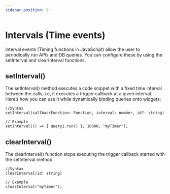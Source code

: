 ```yaml
---
sidebar_position: 9
---
```


# Intervals (Time events)

Interval events (Timing functions in JavaScript) allow the user to periodically run APIs and DB queries. You can configure these by using the setInterval and clearInterval functions.


<VideoEmbed host="youtube" videoId="ByE3aqlQ1pE" title="How To Use The SetInterval & ClearInterval Functions To Auto-Update Widgets" caption="How To Use The SetInterval & ClearInterval Functions To Auto-Update Widgets"/>



## setInterval()

The setInterval() method executes a code snippet with a fixed time interval between the calls, i.e, it executes a trigger callback at a given interval. Here’s how you can use it while dynamically binding queries onto widgets:

```
//Syntax 
setInterval(callbackFunction: Function, interval: number, id?: string)

// Example 
setInterval(() => { Query1.run() }, 10000, "myTimer");
```

## clearInterval()

The clearInterval() function stops executing the trigger callback started with the setInterval method.

```
//Syntax
clearInterval(id: string)

// Example 
clearInterval("myTimer");
```
